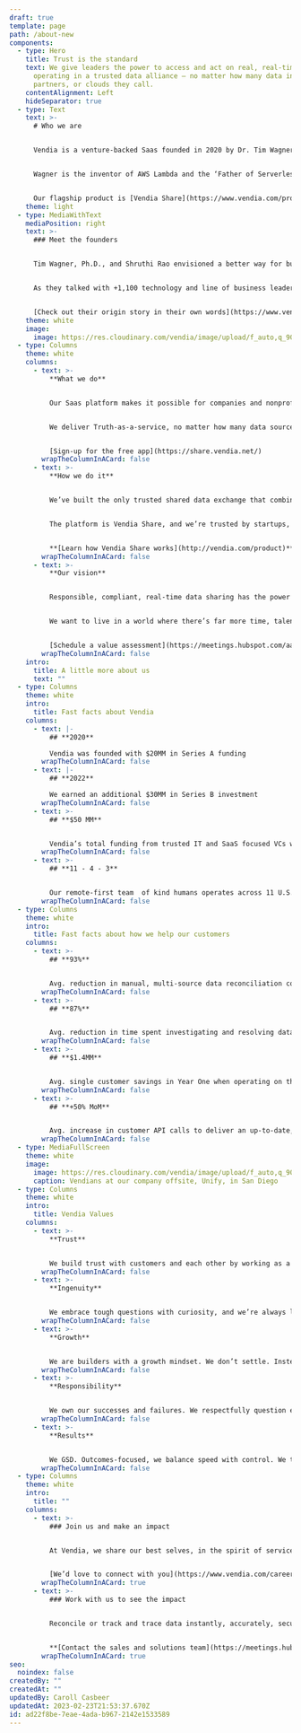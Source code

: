 ```yaml
---
draft: true
template: page
path: /about-new
components:
  - type: Hero
    title: Trust is the standard
    text: We give leaders the power to access and act on real, real-time data while
      operating in a trusted data alliance — no matter how many data inputs,
      partners, or clouds they call.
    contentAlignment: Left
    hideSeparator: true
  - type: Text
    text: >-
      # Who we are


      Vendia is a venture-backed Saas founded in 2020 by Dr. Tim Wagner and Shruthi Rao. 


      Wagner is the inventor of AWS Lambda and the ‘Father of Serverless computing’. Rao is the founder of AWS Blockchain and led its GTM program before founding Vendia. 


      Our flagship product is [Vendia Share](https://www.vendia.com/product), and it’s trusted by leaders in both grassroots nonprofits and the Global 2000.
    theme: light
  - type: MediaWithText
    mediaPosition: right
    text: >-
      ### Meet the founders


      Tim Wagner, Ph.D., and Shruthi Rao envisioned a better way for businesses to shared data and, at the same time, eliminate cost centers. It’s why Vendia was founded.


      As they talked with +1,100 technology and line of business leaders, they discovered they all needed the same thing — a way to accelerate time to innovation and share a single copy of truth, no matter what technology they and their data-sharing partners use.


      [Check out their origin story in their own words](https://www.vendia.com/blog/meet-vendias-founders)
    theme: white
    image:
      image: https://res.cloudinary.com/vendia/image/upload/f_auto,q_90/v1677181093/Website/Product%20thumbnails/Founders_nzryts.png
  - type: Columns
    theme: white
    columns:
      - text: >-
          **What we do**


          Our Saas platform makes it possible for companies and nonprofits to participate in a real-time data ecosystem — all with a shared but single, accurate, complete, compliant, and automated source of truth.


          We deliver Truth-as-a-service, no matter how many data sources or their points of origin.


          [Sign-up for the free app](https://share.vendia.net/)
        wrapTheColumnInACard: false
      - text: >-
          **How we do it**


          We’ve built the only trusted shared data exchange that combines the best of business blockchain, Smart APIs, and cloud database technology as a single, scalable Saas platform.


          The platform is Vendia Share, and we’re trusted by startups, the Global 2000, and government-sponsored enterprises alike.


          **[Learn how Vendia Share works](http://vendia.com/product)**
        wrapTheColumnInACard: false
      - text: >-
          **Our vision**


          Responsible, compliant, real-time data sharing has the power to transform industries, customer experiences, and communities — all for the better. 


          We want to live in a world where there’s far more time, talent, and money spent on indisputable truth, earned trust, and valuable innovation. 


          [Schedule a value assessment](https://meetings.hubspot.com/aashish3/value-assesement-meeting)
        wrapTheColumnInACard: false
    intro:
      title: A little more about us
      text: ""
  - type: Columns
    theme: white
    intro:
      title: Fast facts about Vendia
    columns:
      - text: |-
          ## **2020**

          Vendia was founded with $20MM in Series A funding
        wrapTheColumnInACard: false
      - text: |-
          ## **2022**

          We earned an additional $30MM in Series B investment
        wrapTheColumnInACard: false
      - text: >-
          ## **$50 MM**


          Vendia’s total funding from trusted IT and SaaS focused VCs who value relationships as much as results
        wrapTheColumnInACard: false
      - text: >-
          ## **11 - 4 - 3**


          Our remote-first team  of kind humans operates across 11 U.S. states, four countries, and three continents
        wrapTheColumnInACard: false
  - type: Columns
    theme: white
    intro:
      title: Fast facts about how we help our customers
    columns:
      - text: >-
          ## **93%**


          Avg. reduction in manual, multi-source data reconciliation costs with Vendia Share
        wrapTheColumnInACard: false
      - text: >-
          ## **87%**


          Avg. reduction in time spent investigating and resolving data  inconsistencies thanks to Vendia Share
        wrapTheColumnInACard: false
      - text: >-
          ## **$1.4MM**


          Avg. single customer savings in Year One when operating on the Vendia Share platform
        wrapTheColumnInACard: false
      - text: >-
          ## **+50% MoM**


          Avg. increase in customer API calls to deliver an up-to-date, auto-reconciled golden record
        wrapTheColumnInACard: false
  - type: MediaFullScreen
    theme: white
    image:
      image: https://res.cloudinary.com/vendia/image/upload/f_auto,q_90/v1677182853/Website/Misc%20website%20images/Vedia_Company_Meeting-HoffmanPhotoVideo-0207_vvwsn1.jpg
      caption: Vendians at our company offsite, Unify, in San Diego
  - type: Columns
    theme: white
    intro:
      title: Vendia Values
    columns:
      - text: >-
          **Trust**


          We build trust with customers and each other by working as a team, operating with transparency, and using good judgment.
        wrapTheColumnInACard: false
      - text: >-
          **Ingenuity**


          We embrace tough questions with curiosity, and we’re always learning. We’re creative, inventive, and trailblazing.
        wrapTheColumnInACard: false
      - text: >-
          **Growth**


          We are builders with a growth mindset. We don’t settle. Instead, we strive and continuously improve in all that we do.
        wrapTheColumnInACard: false
      - text: >-
          **Responsibility**


          We own our successes and failures. We respectfully question each other, ask for feedback, and speak up if concerns arise.
        wrapTheColumnInACard: false
      - text: >-
          **Results**


          We GSD. Outcomes-focused, we balance speed with control. We think big, take calculated risks, and deliver reliably.
        wrapTheColumnInACard: false
  - type: Columns
    theme: white
    intro:
      title: ""
    columns:
      - text: >-
          ### Join us and make an impact


          At Vendia, we share our best selves, in the spirit of service and excellence, with our customers and one another.


          [We’d love to connect with you](https://www.vendia.com/careers)
        wrapTheColumnInACard: true
      - text: >-
          ### Work with us to see the impact


          Reconcile or track and trace data instantly, accurately, securely, and compliantly with fine-grained control — no matter how many or how varied your architecture, infrastructure, partners, or inputs are.


          **[Contact the sales and solutions team](https://meetings.hubspot.com/aashish3/contact-sales)**
        wrapTheColumnInACard: true
seo:
  noindex: false
createdBy: ""
createdAt: ""
updatedBy: Caroll Casbeer
updatedAt: 2023-02-23T21:53:37.670Z
id: ad22f8be-7eae-4ada-b967-2142e1533589
---
```

